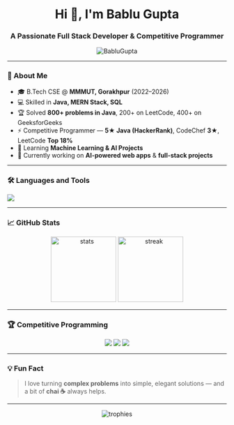 
<h1 align="center">Hi 👋, I'm Bablu Gupta</h1>
<h3 align="center">A Passionate Full Stack Developer & Competitive Programmer</h3>

<p align="center">
  <img src="https://komarev.com/ghpvc/?username=BabluGupta&label=Profile%20views&color=0e75b6&style=flat" alt="BabluGupta" />
</p>

---

### 🚀 About Me
- 🎓 B.Tech CSE @ **MMMUT, Gorakhpur** (2022–2026)
- 💻 Skilled in **Java, MERN Stack, SQL**
- 🏆 Solved **800+ problems in Java**, 200+ on LeetCode, 400+ on GeeksforGeeks
- ⚡ Competitive Programmer — **5★ Java (HackerRank)**, CodeChef **3★**, LeetCode **Top 18%**
- 🌱 Learning **Machine Learning & AI Projects**
- 🔭 Currently working on **AI-powered web apps** & **full-stack projects**

---

### 🛠️ Languages and Tools
<p align="left">
  <img src="https://skillicons.dev/icons?i=java,js,html,css,react,nodejs,express,mongodb,bootstrap,git,github,python" />
</p>

---

### 📈 GitHub Stats
<p align="center">
  <img src="https://github-readme-stats.vercel.app/api?username=BabluGupta&show_icons=true&theme=radical" alt="stats" height="150"/>
  <img src="https://github-readme-streak-stats.herokuapp.com/?user=BabluGupta&theme=radical" alt="streak" height="150"/>
</p>

---

### 🏆 Competitive Programming
<p align="center">
  <a href="https://leetcode.com/"><img src="https://img.shields.io/badge/-LeetCode-black?style=flat-square&logo=LeetCode" /></a>
  <a href="https://www.codechef.com/"><img src="https://img.shields.io/badge/-CodeChef-brown?style=flat-square&logo=CodeChef" /></a>
  <a href="https://www.hackerrank.com/"><img src="https://img.shields.io/badge/-HackerRank-green?style=flat-square&logo=HackerRank" /></a>
</p>

---

### 💡 Fun Fact
> I love turning **complex problems** into simple, elegant solutions — and a bit of **chai ☕** always helps.

---

<p align="center">
  <img src="https://github-profile-trophy.vercel.app/?username=BabluGupta&theme=darkhub&no-frame=true&row=1&column=6" alt="trophies"/>
</p>
